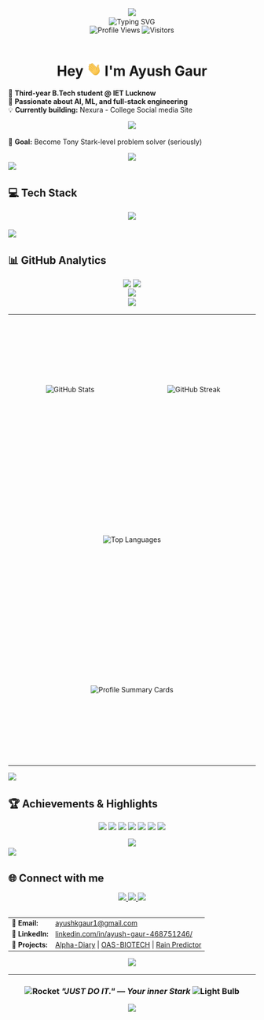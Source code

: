 <!-- Dynamic Banner -->
<div align="center">
  <img src="https://capsule-render.vercel.app/api?type=waving&color=0:FF6B6B,50:4ECDC4,100:45B7D1&height=200&section=header&text=Ayush%20Gaur&fontSize=60&animation=fadeIn&fontAlignY=35&desc=Tony%20Stark-level%20Problem%20Solver&descAlignY=51&descAlign=50"/>
</div>

<!-- Animated Typing Header -->
<div align="center">
  <img src="https://readme-typing-svg.demolab.com/?font=Jetbrains+mono&size=35&duration=3000&pause=1000&color=33FF33&center=true&vCenter=true&width=1000&lines=Hey+%F0%9F%91%8B%2C+I'm+Ayush+Gaur;Third-year+B.Tech+%40+IET+Lucknow;AI%2C+ML+%26+Full-Stack+Engineer;Building+Nexura+-+Social+Platform;Tony+Stark-level+Problem+Solver!" alt="Typing SVG" />
</div>

<!-- Profile Views Counter -->
<div align="center">
  <img src="https://komarev.com/ghpvc/?username=Ayush3941&label=Profile%20views&color=0e75b6&style=flat" alt="Profile Views" />
  <img src="https://hits.seeyoufarm.com/api/count/incr/badge.svg?url=https%3A%2F%2Fgithub.com%2FAyush3941&count_bg=%2379C83D&title_bg=%23555555&icon=&icon_color=%23E7E7E7&title=Visitors&edge_flat=false" alt="Visitors"/>
</div>

<br>

<!-- Enhanced Introduction -->
<h1 align="center">
  Hey <img src="https://raw.githubusercontent.com/ABSphreak/ABSphreak/master/gifs/Hi.gif" width="30"> I'm Ayush Gaur
</h1>

🎯 **Third-year B.Tech student @ IET Lucknow**  
🧠 **Passionate about AI, ML, and full-stack engineering**  
💡 **Currently building:** Nexura - College Social media Site  

<div align="center">
  <img src="https://media.giphy.com/media/qgQUggAC3Pfv687qPC/giphy.gif" width="400" />
</div>

🚀 **Goal:** Become Tony Stark-level problem solver (seriously)

<div align="center">
  <img src="https://media.giphy.com/media/l0HlBO7eyXzSZkJri/giphy.gif" width="300" />
</div>

<!-- Rainbow Divider -->
<img src="https://raw.githubusercontent.com/andreasbm/readme/master/assets/lines/rainbow.png" />

## 💻 Tech Stack

<!-- Enhanced Tech Stack with Skill Icons -->
<div align="center">
  <img src="https://skillicons.dev/icons?i=c,java,py,mysql,html,css,mongodb,git&theme=dark&perline=4" />
</div>

<br>


<!-- Matrix Divider -->
<img src="https://raw.githubusercontent.com/andreasbm/readme/master/assets/lines/solar.png" />

## 📊 GitHub Analytics

<!-- Enhanced GitHub Stats -->
<div align="center">
  <img height="180em" src="https://github-readme-stats.vercel.app/api?username=Ayush3941&show_icons=true&theme=tokyonight&include_all_commits=true&count_private=true&hide_border=true"/>
  <img height="180em" src="https://github-readme-stats.vercel.app/api/top-langs/?username=Ayush3941&layout=compact&langs_count=8&theme=tokyonight&hide_border=true"/>
</div>

<div align="center">
  <img src="https://github-readme-streak-stats.herokuapp.com/?user=Ayush3941&theme=tokyonight&hide_border=true" />
</div>

<div align="center">
  <img src="https://github-readme-activity-graph.vercel.app/graph?username=Ayush3941&theme=tokyo-night&hide_border=true" />
</div>

<!-- Original Enhanced Stats Table -->
<table align="center">
  <tr>
    <td align="center" width="400" height="300">
      <img src="https://github-readme-stats.vercel.app/api?username=Ayush3941&show_icons=true&theme=tokyonight&hide_border=false" width="400" height="300" alt="GitHub Stats" />
    </td>
    <td align="center" width="400" height="300">
      <img src="https://github-readme-streak-stats.herokuapp.com?user=Ayush3941&theme=tokyonight&hide_border=false" width="400" height="300" alt="GitHub Streak" />
    </td>
  </tr>
  <tr>
    <td align="center" colspan="2" width="800" height="300">
      <img src="https://github-readme-stats.vercel.app/api/top-langs/?username=Ayush3941&theme=tokyonight&hide_border=false&langs_count=8&layout=compact" width="800" height="300" alt="Top Languages" />
    </td>
  </tr>
  <tr>
    <td align="center" colspan="2" width="800" height="300">
      <img src="https://github-profile-summary-cards.vercel.app/api/cards/profile-details?username=Ayush3941&theme=tokyonight" width="800" height="300" alt="Profile Summary Cards" />
    </td>
  </tr>
</table>

<!-- Animated Rainbow Line -->
<img src="https://raw.githubusercontent.com/andreasbm/readme/master/assets/lines/rainbow.png" />

## 🏆 Achievements & Highlights

<p align="center">
  <img src="https://github-profile-trophy.vercel.app/?username=Ayush3941&theme=gruvbox&no-frame=true&no-bg=true&title=MultiLanguage&column=1" />
  <img src="https://github-profile-trophy.vercel.app/?username=Ayush3941&theme=gruvbox&no-frame=true&no-bg=true&title=Commits&column=1" />
  <img src="https://github-profile-trophy.vercel.app/?username=Ayush3941&theme=gruvbox&no-frame=true&no-bg=true&title=PullRequest&column=1" />
  <img src="https://github-profile-trophy.vercel.app/?username=Ayush3941&theme=gruvbox&no-frame=true&no-bg=true&title=Repositories&column=1" />
  <img src="https://github-profile-trophy.vercel.app/?username=Ayush3941&theme=gruvbox&no-frame=true&no-bg=true&title=Experience&column=1" />
  <img src="https://github-profile-trophy.vercel.app/?username=Ayush3941&theme=gruvbox&no-frame=true&no-bg=true&title=Followers&column=1" />
  <img src="https://github-profile-trophy.vercel.app/?username=Ayush3941&theme=gruvbox&no-frame=true&no-bg=true&title=Issues&column=1" />
</p>

<!-- Contribution Snake Animation -->
<div align="center">
  <img src="https://raw.githubusercontent.com/Ayush3941/Ayush3941/output/github-contribution-grid-snake-dark.svg" />
</div>

<!-- Animated Wave Divider -->
<img src="https://raw.githubusercontent.com/andreasbm/readme/master/assets/lines/water.png" />

## 🌐 Connect with me

<!-- Enhanced Social Links with Badges -->
<div align="center">
  <a href="mailto:ayushkgaur1@gmail.com">
    <img src="https://img.shields.io/badge/Gmail-D14836?style=for-the-badge&logo=gmail&logoColor=white" />
  </a>
  <a href="https://www.linkedin.com/in/ayush-gaur-468751246/">
    <img src="https://img.shields.io/badge/LinkedIn-0077B5?style=for-the-badge&logo=linkedin&logoColor=white" />
  </a>
  <a href="https://github.com/Ayush3941">
    <img src="https://img.shields.io/badge/GitHub-100000?style=for-the-badge&logo=github&logoColor=white" />
  </a>
</div>

<br>

<!-- Original Contact Table -->
<table align="center">
  <tr>
    <td><strong>📩 Email:</strong></td>
    <td><a href="mailto:ayushkgaur1@gmail.com">ayushkgaur1@gmail.com</a></td>
  </tr>
  <tr>
    <td><strong>💼 LinkedIn:</strong></td>
    <td><a href="https://www.linkedin.com/in/ayush-gaur-468751246/">linkedin.com/in/ayush-gaur-468751246/</a></td>
  </tr>
  <tr>
    <td><strong>📘 Projects:</strong></td>
    <td>
      <a href="https://github.com/Ayush3941/alpha-diary">Alpha-Diary</a> |
      <a href="https://github.com/Ayush3941/OAS-BIOTECH">OAS-BIOTECH</a> |
      <a href="https://github.com/Ayush3941/Rain-Predictor">Rain Predictor</a>
    </td>
  </tr>
</table>

<!-- Animated Quote -->
<div align="center">
  <img src="https://quotes-github-readme.vercel.app/api?type=horizontal&theme=tokyonight" />
</div>

---

<div align="center">
  <h3>
    <img src="https://raw.githubusercontent.com/Tarikul-Islam-Anik/Microsoft-Teams-Animated-Emojis/master/Emojis/Objects/Rocket.png" alt="Rocket" width="25" height="25" />
    <em>"JUST DO IT." — Your inner Stark</em>
    <img src="https://raw.githubusercontent.com/Tarikul-Islam-Anik/Microsoft-Teams-Animated-Emojis/master/Emojis/Objects/Light%20Bulb.png" alt="Light Bulb" width="25" height="25" />
  </h3>
</div>

<!-- Footer -->
<div align="center">
  <img src="https://capsule-render.vercel.app/api?type=waving&color=gradient&height=120&section=footer"/>
</div>
